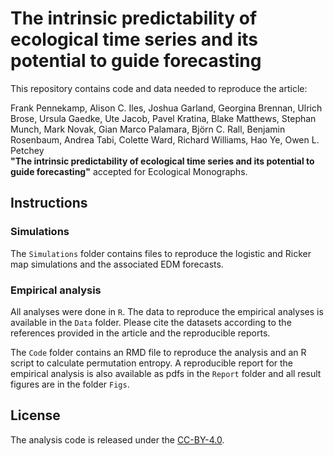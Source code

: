 # The intrinsic predictability of ecological time series and its potential to guide forecasting

This repository contains code and data needed to reproduce the article:

Frank Pennekamp, Alison C. Iles, Joshua Garland, Georgina Brennan, Ulrich Brose, Ursula Gaedke, 
Ute Jacob, Pavel Kratina, Blake Matthews, Stephan Munch, Mark Novak, Gian Marco Palamara, 
Björn C. Rall, Benjamin Rosenbaum, Andrea Tabi, Colette Ward, Richard Williams, Hao Ye, Owen L. Petchey     
**"The intrinsic predictability of ecological time series and its potential to guide forecasting"**
accepted for Ecological Monographs.

## Instructions

### Simulations

The `Simulations` folder contains files to reproduce the logistic and Ricker map simulations and the associated EDM forecasts. 

### Empirical analysis

All analyses were done in `R`. The data to reproduce the empirical analyses is available in the `Data` folder. 
Please cite the datasets according to the references provided in the article and the reproducible reports.

The `Code` folder contains an RMD file to reproduce the analysis and an R script to calculate permutation entropy.
A reproducible report for the empirical analysis is also available as pdfs in the `Report` folder and all result figures
 are in the folder `Figs`.

## License

The analysis code is released under the [CC-BY-4.0](https://opensource.org/licenses/mit-license.php).